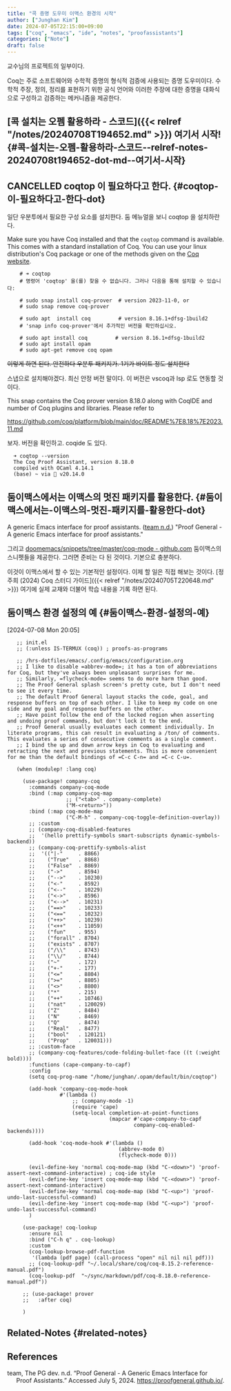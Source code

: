 ```yaml
---
title: "콕 증명 도우미 이맥스 환경의 시작"
author: ["Junghan Kim"]
date: 2024-07-05T22:15:00+09:00
tags: ["coq", "emacs", "ide", "notes", "proofassistants"]
categories: ["Note"]
draft: false
---
```


교수님의 프로젝트의 일부이다.

Coq는 주로 소프트웨어와 수학적 증명의 형식적 검증에 사용되는 증명 도우미이다. 수학적 주장, 정의, 정리를 표현하기 위한 공식 언어와 이러한 주장에 대한 증명을 대화식으로 구성하고 검증하는 메커니즘을 제공한다.


## [콕 설치는 오펨 활용하라 - 스코드]({{< relref "/notes/20240708T194652.md" >}}) 여기서 시작! {#콕-설치는-오펨-활용하라-스코드--relref-notes-20240708t194652-dot-md--여기서-시작}


## <span class="org-todo done CANCELLED">CANCELLED</span> coqtop 이 필요하다고 한다. {#coqtop-이-필요하다고-한다-dot}

일단 우분투에서 필요한 구성 요소를 설치한다. 둠 메뉴얼을 보니 coqtop 을 설치하란다.

Make sure you have Coq installed and that the `coqtop` command is available. This comes with a standard installation of Coq. You can use your linux distribution's Coq package or one of the methods given on the [Coq website](https://coq.inria.fr/download).

```shell
    # ➜ coqtop
    # 명령어 'coqtop' 을(를) 찾을 수 없습니다. 그러나 다음을 통해 설치할 수 있습니다:

    # sudo snap install coq-prover  # version 2023-11-0, or
    # sudo snap remove coq-prover

    # sudo apt  install coq         # version 8.16.1+dfsg-1build2
    # 'snap info coq-prover'에서 추가적인 버전을 확인하십시오.

    # sudo apt install coq         # version 8.16.1+dfsg-1build2
    # sudo apt install opam
    # sudo apt-get remove coq opam
```

~~이렇게 하면 된다. 안전하다 우분투 패키지가. 1기가 바이트 정도 설치한다~~

스냅으로 설치해야겠다. 최신 안정 버전 말이다. 이 버전은 vscoq과 lsp 로도 연동할 것이다.

This snap contains the Coq prover version 8.18.0 along with CoqIDE and number of Coq plugins and libraries. Please refer to

<https://github.com/coq/platform/blob/main/doc/README%7E8.18%7E2023.11.md>

보자. 버전을 확인하고. coqide 도 있다.

```text
  ➜ coqtop --version
  The Coq Proof Assistant, version 8.18.0
  compiled with OCaml 4.14.1
  (base) ~ via  v20.14.0
```


## 둠이맥스에서는 이맥스의 멋진 패키지를 활용한다. {#둠이맥스에서는-이맥스의-멋진-패키지를-활용한다-dot}

A generic Emacs interface for proof assistants. (<a href="#citeproc_bib_item_1">team n.d.</a>) "Proof General - A generic Emacs interface for proof assistants."

그리고 [doomemacs/snippets/tree/master/coq-mode - github.com](https://github.com/doomemacs/snippets/tree/master/coq-mode) 둠이맥스의 스니펫들을 제공한다. 그러면 준비는 다 된 것이다. 기본으로 충분하다.

이것이 이맥스에서 할 수 있는 기본적인 설정이다. 이제 할 일은 직접 해보는 것이다. [정주희 (2024) Coq 스터디 가이드]({{< relref "/notes/20240705T220648.md" >}}) 여기에 실제 교재와 더불어 학습 내용을 기록 하면 된다.


## 둠이맥스 환경 설정의 예 {#둠이맥스-환경-설정의-예}

<span class="timestamp-wrapper"><span class="timestamp">[2024-07-08 Mon 20:05]</span></span>

```elisp
   ;; init.el
   ;; (:unless IS-TERMUX (coq)) ; proofs-as-programs

   ;; /hrs-dotfiles/emacs/.config/emacs/configuration.org
   ;; I like to disable =abbrev-mode=; it has a ton of abbreviations for Coq, but they've always been unpleasant surprises for me.
   ;; Similarly, =flycheck-mode= seems to do more harm than good.
   ;; The Proof General splash screen's pretty cute, but I don't need to see it every time.
   ;; The default Proof General layout stacks the code, goal, and response buffers on top of each other. I like to keep my code on one side and my goal and response buffers on the other.
   ;; Have point follow the end of the locked region when asserting and undoing proof commands, but don't lock it to the end.
   ;; Proof General usually evaluates each comment individually. In literate programs, this can result in evaluating a /ton/ of comments. This evaluates a series of consecutive comments as a single comment.
   ;; I bind the up and down arrow keys in Coq to evaluating and retracting the next and previous statements. This is more convenient for me than the default bindings of =C-c C-n= and =C-c C-u=.

   (when (modulep! :lang coq)

     (use-package! company-coq
       :commands company-coq-mode
       :bind (:map company-coq-map
                   ;; ("<tab>" . company-complete)
                   ("M-<return>"))
       :bind (:map coq-mode-map
                   ("C-M-h" . company-coq-toggle-definition-overlay))
       ;; :custom
       ;; (company-coq-disabled-features
       ;;  '(hello prettify-symbols smart-subscripts dynamic-symbols-backend))
       ;; (company-coq-prettify-symbols-alist
       ;;  '(("|-"     . 8866)
       ;;    ("True"   . 8868)
       ;;    ("False"  . 8869)
       ;;    ("->"     . 8594)
       ;;    ("-->"    . 10230)
       ;;    ("<-"     . 8592)
       ;;    ("<--"    . 10229)
       ;;    ("<->"    . 8596)
       ;;    ("<-->"   . 10231)
       ;;    ("==>"    . 10233)
       ;;    ("<=="    . 10232)
       ;;    ("++>"    . 10239)
       ;;    ("<++"    . 11059)
       ;;    ("fun"    . 955)
       ;;    ("forall" . 8704)
       ;;    ("exists" . 8707)
       ;;    ("/\\"    . 8743)
       ;;    ("\\/"    . 8744)
       ;;    ("~"      . 172)
       ;;    ("+-"     . 177)
       ;;    ("<="     . 8804)
       ;;    (">="     . 8805)
       ;;    ("<>"     . 8800)
       ;;    ("*"      . 215)
       ;;    ("++"     . 10746)
       ;;    ("nat"    . 120029)
       ;;    ("Z"      . 8484)
       ;;    ("N"      . 8469)
       ;;    ("Q"      . 8474)
       ;;    ("Real"   . 8477)
       ;;    ("bool"   . 120121)
       ;;    ("Prop"   . 120031)))
       ;; :custom-face
       ;; (company-coq-features/code-folding-bullet-face ((t (:weight bold))))
       :functions (cape-company-to-capf)
       :config
       (setq coq-prog-name "/home/junghan/.opam/default/bin/coqtop")

       (add-hook 'company-coq-mode-hook
                 #'(lambda ()
                     ;; (company-mode -1)
                     (require 'cape)
                     (setq-local completion-at-point-functions
                                 (mapcar #'cape-company-to-capf
                                         company-coq-enabled-backends))))

       (add-hook 'coq-mode-hook #'(lambda ()
                                    (abbrev-mode 0)
                                    (flycheck-mode 0)))

       (evil-define-key 'normal coq-mode-map (kbd "C-<down>") 'proof-assert-next-command-interactive) ; coq-ide style
       (evil-define-key 'insert coq-mode-map (kbd "C-<down>") 'proof-assert-next-command-interactive)
       (evil-define-key 'normal coq-mode-map (kbd "C-<up>") 'proof-undo-last-successful-command)
       (evil-define-key 'insert coq-mode-map (kbd "C-<up>") 'proof-undo-last-successful-command)
       )

     (use-package! coq-lookup
       :ensure nil
       :bind ("C-h q" . coq-lookup)
       :custom
       (coq-lookup-browse-pdf-function
        '(lambda (pdf page) (call-process "open" nil nil nil pdf)))
       ;; (coq-lookup-pdf "~/.local/share/coq/coq-8.15.2-reference-manual.pdf")
       (coq-lookup-pdf  "~/sync/markdown/pdf/coq-8.18.0-reference-manual.pdf"))

     ;; (use-package! prover
     ;;   :after coq)

     )

```


## Related-Notes {#related-notes}

## References

<style>.csl-entry{text-indent: -1.5em; margin-left: 1.5em;}</style><div class="csl-bib-body">
  <div class="csl-entry"><a id="citeproc_bib_item_1"></a>team, The PG dev. n.d. “Proof General - A Generic Emacs Interface for Proof Assistants.” Accessed July 5, 2024. <a href="https://proofgeneral.github.io/">https://proofgeneral.github.io/</a>.</div>
</div>
